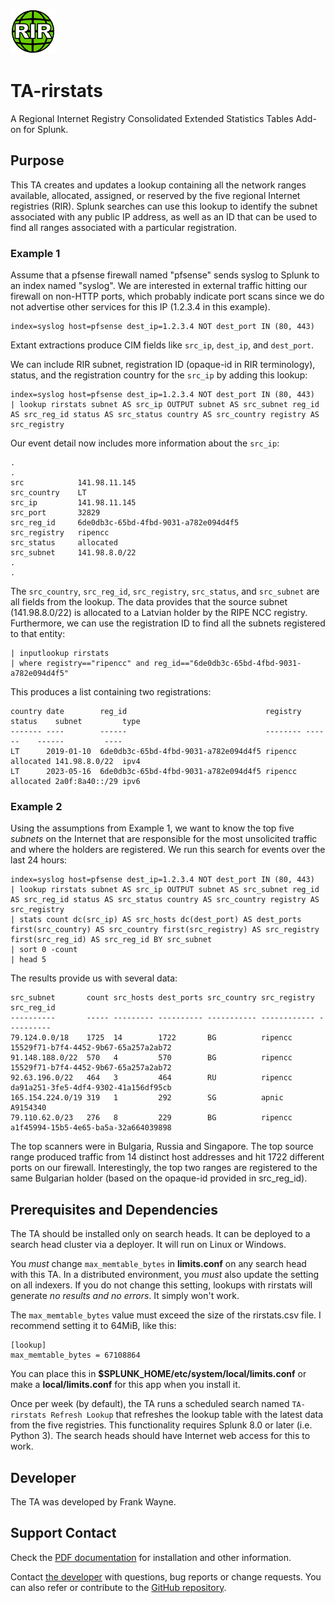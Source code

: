 ![icon](static/appIcon_2x.png)

# TA-rirstats

A Regional Internet Registry Consolidated Extended Statistics Tables Add-on for Splunk.

## Purpose

This TA creates and updates a lookup containing all the network ranges
available, allocated, assigned, or reserved by the five regional
Internet registries (RIR). Splunk searches can use this lookup to identify the
subnet associated with any public IP address, as well as an ID that can be used
to find all ranges associated with a particular registration.

### Example 1

Assume that a pfsense firewall named "pfsense" sends syslog to Splunk to an 
index named "syslog". We are interested in external traffic hitting our
firewall on non-HTTP ports, which probably indicate port scans since we do not
advertise other services for this IP (1.2.3.4 in this example).

```
index=syslog host=pfsense dest_ip=1.2.3.4 NOT dest_port IN (80, 443)
```

Extant extractions produce CIM fields like `src_ip`, `dest_ip`, and
`dest_port`.

We can include RIR subnet, registration ID (opaque-id in RIR terminology),
status, and the registration country for the `src_ip` by adding this lookup:

```
index=syslog host=pfsense dest_ip=1.2.3.4 NOT dest_port IN (80, 443)
| lookup rirstats subnet AS src_ip OUTPUT subnet AS src_subnet reg_id AS src_reg_id status AS src_status country AS src_country registry AS src_registry
```

Our event detail now includes more information about the `src_ip`:

```
.
.
src            141.98.11.145
src_country    LT
src_ip         141.98.11.145	
src_port       32829	
src_reg_id     6de0db3c-65bd-4fbd-9031-a782e094d4f5	
src_registry   ripencc	
src_status     allocated	
src_subnet     141.98.8.0/22
.
.
```

The `src_country`, `src_reg_id`, `src_registry`, `src_status`, and `src_subnet`
are all fields from the lookup. The data provides that the source subnet
(141.98.8.0/22) is allocated to a Latvian holder by the RIPE NCC registry.
Furthermore, we can use the registration ID to find all the subnets registered
to that entity:

```
| inputlookup rirstats
| where registry=="ripencc" and reg_id=="6de0db3c-65bd-4fbd-9031-a782e094d4f5"
```

This produces a list containing two registrations:

```
country date        reg_id                               registry status    subnet         type
------- ----        ------                               -------- ------    ------         ----
LT      2019-01-10  6de0db3c-65bd-4fbd-9031-a782e094d4f5 ripencc  allocated 141.98.8.0/22  ipv4
LT      2023-05-16  6de0db3c-65bd-4fbd-9031-a782e094d4f5 ripencc  allocated 2a0f:8a40::/29 ipv6
```

### Example 2

Using the assumptions from Example 1, we want to know the top five *subnets*
on the Internet that are responsible for the most unsolicited traffic and where
the holders are registered. We run this search for events over the last 24
hours:

```
index=syslog host=pfsense dest_ip=1.2.3.4 NOT dest_port IN (80, 443)
| lookup rirstats subnet AS src_ip OUTPUT subnet AS src_subnet reg_id AS src_reg_id status AS src_status country AS src_country registry AS src_registry
| stats count dc(src_ip) AS src_hosts dc(dest_port) AS dest_ports first(src_country) AS src_country first(src_registry) AS src_registry first(src_reg_id) AS src_reg_id BY src_subnet
| sort 0 -count
| head 5
```

The results provide us with several data:

```
src_subnet       count src_hosts dest_ports src_country src_registry src_reg_id
----------       ----- --------- ---------- ----------- ------------ ----------
79.124.0.0/18    1725  14        1722       BG          ripencc      15529f71-b7f4-4452-9b67-65a257a2ab72
91.148.188.0/22  570   4         570        BG          ripencc      15529f71-b7f4-4452-9b67-65a257a2ab72
92.63.196.0/22   464   3         464        RU          ripencc      da91a251-3fe5-4df4-9302-41a156df95cb
165.154.224.0/19 319   1         292        SG          apnic        A9154340
79.110.62.0/23   276   8         229        BG          ripencc      a1f45994-15b5-4e65-ba5a-32a664039898
```

The top scanners were in Bulgaria, Russia and Singapore. The top source range
produced traffic from 14 distinct host addresses and hit 1722 different ports
on our firewall. Interestingly, the top two ranges are registered to the same
Bulgarian holder (based on the opaque-id provided in src_reg_id).

## Prerequisites and Dependencies

The TA should be installed only on search heads. It can be deployed to a search
head cluster via a deployer. It will run on Linux or Windows.

You *must* change `max_memtable_bytes` in **limits.conf** on any search head
with this TA. In a distributed environment, you *must* also update the setting
on all indexers. If you do not change this setting, lookups with rirstats will
generate *no results and no errors*. It simply won't work.

The `max_memtable_bytes` value must exceed the size of the rirstats.csv file. I
recommend setting it to 64MiB, like this:

```
[lookup]
max_memtable_bytes = 67108864
```

You can place this in **$SPLUNK_HOME/etc/system/local/limits.conf** or make a
**local/limits.conf** for this app when you install it.

Once per week (by default), the TA runs a scheduled search named `TA-rirstats
Refresh Lookup` that refreshes the lookup table with the latest data from the
five registries. This functionality requires Splunk 8.0 or later (i.e. Python
3). The search heads should have Internet web access for this to work.

## Developer

The TA was developed by Frank Wayne.

## Support Contact

Check the [PDF documentation](https://github.com/thatfrankwayne/TA-rirstats/blob/main/readme/TA-rirstats-3.pdf)
for installation and other information.

Contact [the developer](mailto:frank.wayne@northwestern.edu?subject=TA-rirstats)
with questions, bug reports or change requests. You can also refer or
contribute to the [GitHub repository](https://github.com/thatfrankwayne/TA-rirstats).
